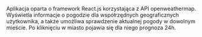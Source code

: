 Aplikacja oparta o framework React.js korzystająca z API openweathermap.
Wyświetla informacje o pogodzie dla współrzędnych geograficznych użytkownika, a także umożliwa sprawdzenie aktualnej pogody w dowolnym mieście. Po kliknięciu w miasto pojawia się dla niego prognoza 24h.
